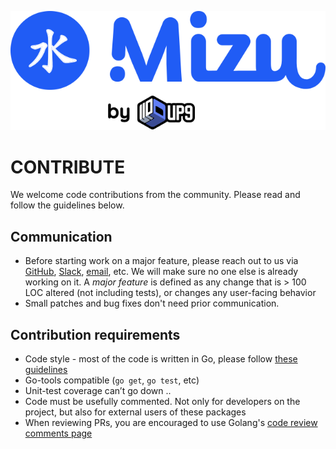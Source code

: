 ![Mizu: The API Traffic Viewer for Kubernetes](assets/mizu-logo.svg)
# CONTRIBUTE
We welcome code contributions from the community.
Please read and follow the guidelines below.

## Communication
* Before starting work on a major feature, please reach out to us via [GitHub](https://github.com/up9inc/mizu), [Slack](https://join.slack.com/share/zt-u6bbs3pg-X1zhQOXOH0yEoqILgH~csw), [email](mailto:mizu@up9.com), etc. We will make sure no one else is already working on it. A _major feature_ is defined as any change that is > 100 LOC altered (not including tests), or changes any user-facing behavior
* Small patches and bug fixes don't need prior communication.

## Contribution requirements
* Code style - most of the code is written in Go, please follow [these guidelines](https://golang.org/doc/effective_go)
* Go-tools compatible (`go get`, `go test`, etc)
* Unit-test coverage can’t go down ..
* Code must be usefully commented. Not only for developers on the project, but also for external users of these packages
* When reviewing PRs, you are encouraged to use Golang's [code review comments page](https://github.com/golang/go/wiki/CodeReviewComments)



